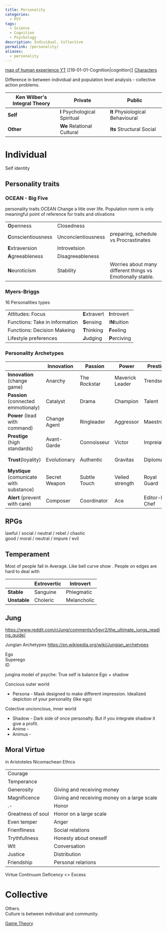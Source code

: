 ```yaml
---
title: Personality
categories:
  - PSY
tags:
  - Science
  - Cognition
  - Psychology
description: Individual, Collective
permalink: /personality/
aliases:
  - personality
---
```


[map of human experience YT](https://youtu.be/bc5V_YXvGC8)
[[19-01-01-Cognition|cognition]]
[Characters](/characters/)

Difference in between individual and population level analysis  -  collective action problems.

| Ken Wilber's Integral Theory | Private |Public |
|--|--|--|
|**Self** | **I** Psychological Spiritual | **It** Physiological Behavioural|
|**Other** | **We** Relational Cultural| **Its** Structural Social |


# Individual
Self identity

## Personality traits

### OCEAN - Big Five
personality traits OCEAN Change a litle over life. Population norm is only meaningful point of reference for traits and otivations

|  |  |  |
| ---- | ---- | ---- |
| **O**penness | Closedness |  |
| **C**onscientiousness | Unconcientiousness | preparing, schedule vs Procrastinates |
| **E**xtraversion | Introvetsion |  |
| **A**greeableness | Disagreeableness |  |
| **N**euroticism | Stability | Worries about many different things vs Emotionally stable. |


### Myers-Briggs
16 Personalities types

| | | |
|--|--|--|
|Attitudes:  Focus| **E**xtravert | **I**ntrovert
|Functions: Take in information| **S**ensing | I**N**tuition
|Functions: Decision Makeing| **T**hinking | **F**eeling
|Lifestyle preferences| **J**udging | **P**erciving





### Personality Archetypes

| |Innovation|Passion |Power | Prestige |Trust| Mystique | Alert|
|---|---|---|---|---|---|---|---|
|**Innovation** (change game)|Anarchy|The Rockstar|Maverick Leader|Trendsetter|Artisan|Peovocature|Quick-Start|
|**Passion** (connected emmotionaly)|Catalyst|Drama|Champion|Talent|Beloved|Intrigue|Orchestrator|
|**Power** (lead with command)|Change Agent|Ringleader|Aggressor|Maestro|Guardian|Mastermind|Defender|
|**Prestige** (high standards) |Avant-Garde|Connoisseur|Victor|Impreial|Blue Chip|Architect|Scholar|
|**Trust**(loyality)|Evolutionary|Authentic|Gravitas|Diplomat|Old Guard| Anchor|Good Citizen|
|**Mystique** (comunicate with substance)|Secret Weapon|Subtle Touch|Veiled strength|Royal Guard|Wise Owl|Deadbolt|Archer|
|**Alert** (prevent with care)|Composer|Coordinator|Ace|Editor-In-Chef|Mediator|Detective|Control Freak|


## RPGs
lawful / social / neutral / rebel / chaotic  
good / moral / neutral / impure / evil  


## Temperament
Most of people fall in Average. Like bell curve show . People on edges are hard to deal with  


| |Extrovertic |Introvert|
|--|--|--|
|**Stable**  | Sanguine  | Phlegmatic
|**Unstable** | Choleric | Melancholic







## Jung

https://www.reddit.com/r/Jung/comments/v5gvr2/the_ultimate_jungs_reading_guide/

Jungian Archetypes
https://en.wikipedia.org/wiki/Jungian_archetypes

Ego   
Superego  
ID   

jungina model of psyche:
True self is balance Ego + shadow   

Concious outer world
- Persona - Mask designed to make different impression. Idealized depiction of your personality (like ego)

Colective uncioncious, inner world
- Shadow - Dark side of once personalty. But if you integrate shadow it give a profit.
- Anime -
- Animus -


## Moral Virtue
in Aristoteles Nicomachean Ethics

| | |
|--|--|
|Courage  |
|Temperance  |
|Generosity | Giving and receiving money
|Magnificence  | Giving and receiving money on a large scale
|.- | Honor
|Greatness of soul | Honor on a large scale
|Even temper | Anger
|Frienfliness | Social relations
|Trythfullness | Honesty about oneself
|Wlt | Conversation
|Justice | Distribution
|Friendship | Personal relarions


Virtue Continuum
Deficency <> Excess

# Collective
Others.   
Culture is between individual and community.




[Game Theory](/gametheory/)
